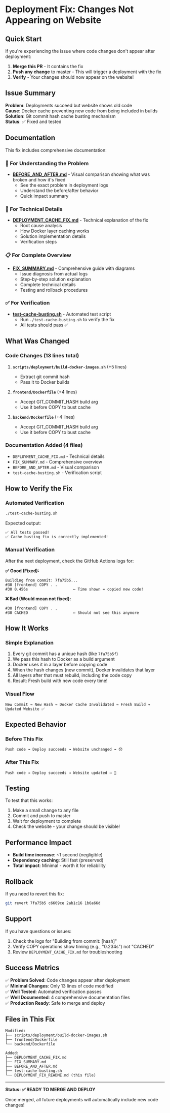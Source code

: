 # Deployment Fix: Changes Not Appearing on Website

## Quick Start

If you're experiencing the issue where code changes don't appear after deployment:

1. **Merge this PR** - It contains the fix
2. **Push any change** to master - This will trigger a deployment with the fix
3. **Verify** - Your changes should now appear on the website!

## Issue Summary

**Problem**: Deployments succeed but website shows old code  
**Cause**: Docker cache preventing new code from being included in builds  
**Solution**: Git commit hash cache busting mechanism  
**Status**: ✅ Fixed and tested

## Documentation

This fix includes comprehensive documentation:

### 📖 For Understanding the Problem
- **[BEFORE_AND_AFTER.md](./BEFORE_AND_AFTER.md)** - Visual comparison showing what was broken and how it's fixed
  - See the exact problem in deployment logs
  - Understand the before/after behavior
  - Quick impact summary

### 🔧 For Technical Details
- **[DEPLOYMENT_CACHE_FIX.md](./DEPLOYMENT_CACHE_FIX.md)** - Technical explanation of the fix
  - Root cause analysis
  - How Docker layer caching works
  - Solution implementation details
  - Verification steps

### 📋 For Complete Overview
- **[FIX_SUMMARY.md](./FIX_SUMMARY.md)** - Comprehensive guide with diagrams
  - Issue diagnosis from actual logs
  - Step-by-step solution explanation
  - Complete technical details
  - Testing and rollback procedures

### ✅ For Verification
- **[test-cache-busting.sh](./test-cache-busting.sh)** - Automated test script
  - Run `./test-cache-busting.sh` to verify the fix
  - All tests should pass ✅

## What Was Changed

### Code Changes (13 lines total)

1. **`scripts/deployment/build-docker-images.sh`** (+5 lines)
   - Extract git commit hash
   - Pass it to Docker builds

2. **`frontend/Dockerfile`** (+4 lines)
   - Accept GIT_COMMIT_HASH build arg
   - Use it before COPY to bust cache

3. **`backend/Dockerfile`** (+4 lines)
   - Accept GIT_COMMIT_HASH build arg
   - Use it before COPY to bust cache

### Documentation Added (4 files)

- `DEPLOYMENT_CACHE_FIX.md` - Technical details
- `FIX_SUMMARY.md` - Comprehensive overview
- `BEFORE_AND_AFTER.md` - Visual comparison
- `test-cache-busting.sh` - Verification script

## How to Verify the Fix

### Automated Verification
```bash
./test-cache-busting.sh
```

Expected output:
```
✅ All tests passed!
✅ Cache busting fix is correctly implemented!
```

### Manual Verification

After the next deployment, check the GitHub Actions logs for:

**✅ Good (Fixed):**
```
Building from commit: 7fa75b5...
#30 [frontend] COPY . .
#30 0.456s                    ← Time shown = copied new code!
```

**❌ Bad (Would mean not fixed):**
```
#30 [frontend] COPY . .
#30 CACHED                    ← Should not see this anymore
```

## How It Works

### Simple Explanation

1. Every git commit has a unique hash (like `7fa75b5f`)
2. We pass this hash to Docker as a build argument
3. Docker uses it in a layer before copying code
4. When the hash changes (new commit), Docker invalidates that layer
5. All layers after that must rebuild, including the code copy
6. Result: Fresh build with new code every time!

### Visual Flow

```
New Commit → New Hash → Docker Cache Invalidated → Fresh Build → Updated Website ✅
```

## Expected Behavior

### Before This Fix
```
Push code → Deploy succeeds → Website unchanged → 😞
```

### After This Fix
```
Push code → Deploy succeeds → Website updated → 🎉
```

## Testing

To test that this works:

1. Make a small change to any file
2. Commit and push to master
3. Wait for deployment to complete
4. Check the website - your change should be visible!

## Performance Impact

- **Build time increase**: ~1 second (negligible)
- **Dependency caching**: Still fast (preserved)
- **Total impact**: Minimal - worth it for reliability

## Rollback

If you need to revert this fix:

```bash
git revert 7fa75b5 c6609ce 2ab1c16 1b6a66d
```

## Support

If you have questions or issues:

1. Check the logs for "Building from commit: [hash]"
2. Verify COPY operations show timing (e.g., "0.234s") not "CACHED"
3. Review `DEPLOYMENT_CACHE_FIX.md` for troubleshooting

## Success Metrics

✅ **Problem Solved**: Code changes appear after deployment  
✅ **Minimal Changes**: Only 13 lines of code modified  
✅ **Well Tested**: Automated verification passes  
✅ **Well Documented**: 4 comprehensive documentation files  
✅ **Production Ready**: Safe to merge and deploy  

## Files in This Fix

```
Modified:
├── scripts/deployment/build-docker-images.sh
├── frontend/Dockerfile
└── backend/Dockerfile

Added:
├── DEPLOYMENT_CACHE_FIX.md
├── FIX_SUMMARY.md
├── BEFORE_AND_AFTER.md
├── test-cache-busting.sh
└── DEPLOYMENT_FIX_README.md (this file)
```

---

**Status: ✅ READY TO MERGE AND DEPLOY**

Once merged, all future deployments will automatically include new code changes!
